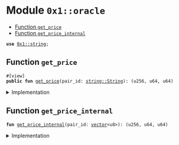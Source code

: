 
<a id="0x1_oracle"></a>

# Module `0x1::oracle`



-  [Function `get_price`](#0x1_oracle_get_price)
-  [Function `get_price_internal`](#0x1_oracle_get_price_internal)


<pre><code><b>use</b> <a href="../../move_nursery/../move_stdlib/doc/string.md#0x1_string">0x1::string</a>;
</code></pre>



<a id="0x1_oracle_get_price"></a>

## Function `get_price`



<pre><code>#[view]
<b>public</b> <b>fun</b> <a href="oracle.md#0x1_oracle_get_price">get_price</a>(pair_id: <a href="../../move_nursery/../move_stdlib/doc/string.md#0x1_string_String">string::String</a>): (u256, u64, u64)
</code></pre>



<details>
<summary>Implementation</summary>


<pre><code><b>public</b> <b>fun</b> <a href="oracle.md#0x1_oracle_get_price">get_price</a>(pair_id: String): (u256, u64, u64) {
    <a href="oracle.md#0x1_oracle_get_price_internal">get_price_internal</a>(*<a href="../../move_nursery/../move_stdlib/doc/string.md#0x1_string_bytes">string::bytes</a>(&pair_id))
}
</code></pre>



</details>

<a id="0x1_oracle_get_price_internal"></a>

## Function `get_price_internal`



<pre><code><b>fun</b> <a href="oracle.md#0x1_oracle_get_price_internal">get_price_internal</a>(pair_id: <a href="../../move_nursery/../move_stdlib/doc/vector.md#0x1_vector">vector</a>&lt;u8&gt;): (u256, u64, u64)
</code></pre>



<details>
<summary>Implementation</summary>


<pre><code><b>native</b> <b>fun</b> <a href="oracle.md#0x1_oracle_get_price_internal">get_price_internal</a>(pair_id: <a href="../../move_nursery/../move_stdlib/doc/vector.md#0x1_vector">vector</a>&lt;u8&gt;): (u256, u64, u64);
</code></pre>



</details>
